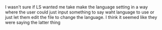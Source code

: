 I wasn't sure if LS wanted me take make the language setting in a way where the user could just input something
to say waht language to use or just let them edit the file to change the language. I think it seemed like they were
saying the latter thing
